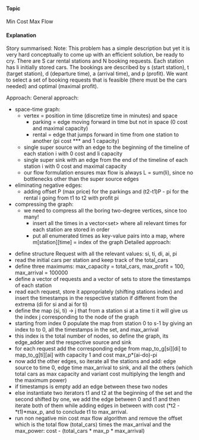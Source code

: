 #### Topic
Min Cost Max Flow

#### Explanation

Story summarised:
Note: This problem has a simple description but yet it is very hard conceptually to come up with an efficient solution, be ready to cry.
There are S car rental stations and N booking requests. Each station has li initially stored cars. The bookings are described by s (start station), t (target station), d (departure time), a (arrival time), and p (profit).
We want to select a set of booking requests that is feasible (there must be the cars needed) and optimal (maximal profit).

Approach:
General approach:
* space-time graph:
   - vertex = position in time (discretize time in minutes) and space
      - parking = edge moving forward in time but not in space (0 cost and maximal capacity)
      - rental = edge that jumps forward in time from one station to another (pi cost *** and 1 capacity)
   - single super source with an edge to the beginning of the timeline of each station i with 0 cost and li capacity
   - single super sink with an edge from the end of the timeline of each station i with 0 cost and maximal capacity
   - our flow formulation ensures max flow is always L = sum(li), since no bottlenecks other than the super source edges
* eliminating negative edges:
   - adding offset P (max price) for the parkings and (t2-t1)P - pi for the rental i going from t1 to t2 with profit pi
* compressing the graph:
   - we need to compress all the boring two-degree vertices, since too many!
      - insert all the times in a vector<set<int>> where all relevant times for each station are stored in order
      - put all enumerated times as key-value pairs into a map, where m[station][time] = index of the graph
Detailed approach:
- define structure Request with all the relevant values: si, ti, di, ai, pi
- read the initial cars per station and keep track of the total_cars
- define three maximums: max_capacity = total_cars, max_profit = 100, max_arrival = 100000
- define a vector of requests and a vector of sets to store the timestamps of each station
- read each request, store it appropriately (shifting stations index) and insert the timestamps in the respective station if different from the extrema (di for si and ai for ti)
- define the map (si, ti) -> j that from a station si at a time ti it will give us the index j corresponding to the node of the graph
- starting from index 0 populate the map from station 0 to s-1 by giving an index to to 0, all the timestamps in the set, and max_arrival
- this index is the total number of nodes, so define the graph, its edge_adder and the respective source and sink
- for each request add the corresponding edge from map_to_g[si][di] to map_to_g[ti][ai] with capacity 1 and cost max_p*(ai-do)-pi
- now add the other edges, so iterate all the stations and add: edge source to time 0, edge time max_arrival to sink, and all the others (which total cars as max capacity and variant cost multiplying the length and the maximum power)
- if timestamps is empty add an edge between these two nodes
- else instantiate two iterators t1 and t2 at the beginning of the set and the second shifted by one, we add the edge between 0 and t1 and then iterate both of them while adding edges in between with cost (*t2 - *t1)*max_p, and to conclude t1 to max_arrival.
- run non negative min cost max flow algorithm and remove the offset which is the total flow (total_cars) times the max_arrival and the max_power: cost - (total_cars * max_p * max_arrival)